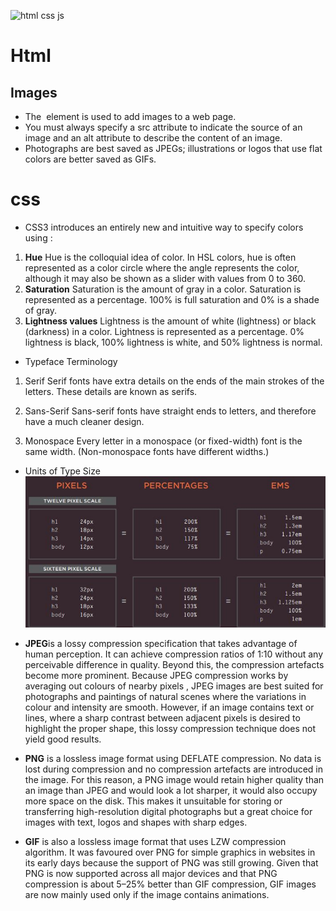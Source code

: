 ![html css js](https://miro.medium.com/max/3840/0*crN1sMRpNnApF9Pe.png)
# Html
## Images
* The <img> element is used to add images to a 
web page.
* You must always specify a src attribute to indicate the 
source of an image and an alt attribute to describe the 
content of an image.
* Photographs are best saved as JPEGs; illustrations or 
logos that use flat colors are better saved as GIFs.
# css
* CSS3 introduces an entirely new and intuitive 
way to specify colors using :
1. **Hue** 
Hue is the colloquial idea of 
color. In HSL colors, hue is often 
represented as a color circle 
where the angle represents the 
color, although it may also be 
shown as a slider with values 
from 0 to 360.
2. **Saturation** 
Saturation is the amount of 
gray in a color. Saturation is 
represented as a percentage. 
100% is full saturation and 0% 
is a shade of gray.
3. **Lightness values**
Lightness is the amount of 
white (lightness) or black 
(darkness) in a color. Lightness 
is represented as a percentage. 
0% lightness is black, 100% 
lightness is white, and 50% 
lightness is normal.

* Typeface Terminology
1. Serif 
Serif fonts have extra details on 
the ends of the main strokes of 
the letters. These details are 
known as serifs.
2. Sans-Serif
Sans-serif fonts have straight 
ends to letters, and therefore 
have a much cleaner design.

3. Monospace
Every letter in a monospace (or 
fixed-width) font is the same 
width. (Non-monospace fonts 
have different widths.)

* Units of Type Size\
![img](img/read5.JPG)
 

 * **JPEG**is a lossy compression specification that takes advantage of human perception. It can achieve compression ratios of 1:10 without any perceivable difference in quality. Beyond this, the compression artefacts become more prominent. Because JPEG compression works by averaging out colours of nearby pixels , JPEG images are best suited for photographs and paintings of natural scenes where the variations in colour and intensity are smooth. However, if an image contains text or lines, where a sharp contrast between adjacent pixels is desired to highlight the proper shape, this lossy compression technique does not yield good results.

 * **PNG** is a lossless image format using DEFLATE compression. No data is lost during compression and no compression artefacts are introduced in the image. For this reason, a PNG image would retain higher quality than an image than JPEG and would look a lot sharper, it would also occupy more space on the disk. This makes it unsuitable for storing or transferring high-resolution digital photographs but a great choice for images with text, logos and shapes with sharp edges.
 
  * **GIF** is also a lossless image format that uses LZW compression algorithm. It was favoured over PNG for simple graphics in websites in its early days because the support of PNG was still growing. Given that PNG is now supported across all major devices and that PNG compression is about 5–25% better than GIF compression, GIF images are now mainly used only if the image contains animations.

